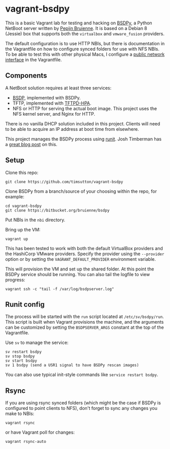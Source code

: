 # vagrant-bsdpy
This is a basic Vagrant lab for testing and hacking on [BSDPy](https://bitbucket.org/bruienne/bsdpy), a Python NetBoot server written by [Pepijn Bruienne](http://enterprisemac.bruienne.com). It is based on a Debian 8 (Jessie) box that supports both the `virtualbox` and `vmware_fusion` providers.

The default configuration is to use HTTP NBIs, but there is documentation in the Vagrantfile on how to configure synced folders for use with NFS NBIs. To be able to test this with other physical Macs, I configure a [public network interface](https://docs.vagrantup.com/v2/networking/public_network.html) in the Vagrantfile.

## Components

A NetBoot solution requires at least three services:

* [BSDP](http://en.wikipedia.org/wiki/Boot_Service_Discovery_Protocol), implemented with BSDPy.
* TFTP, implemented with [TFTPD-HPA](http://chschneider.eu/linux/server/tftpd-hpa.shtml).
* NFS or HTTP for serving the actual boot image. This project uses the NFS kernel server, and Nginx for HTTP.

There is no vanilla DHCP solution included in this project. Clients will need to be able to acquire an IP address at boot time from elsewhere.

This project manages the BSDPy process using [runit](http://smarden.org/runit). Josh Timberman has a [great blog post](http://jtimberman.housepub.org/blog/2012/12/29/process-supervision-solved-problem) on this.

## Setup

Clone this repo:

```
git clone https://github.com/timsutton/vagrant-bsdpy
```

Clone BSDPy from a branch/source of your choosing within the repo, for example:

```
cd vagrant-bsdpy
git clone https://bitbucket.org/bruienne/bsdpy
```

Put NBIs in the `nbi` directory.

Bring up the VM:

`vagrant up`

This has been tested to work with both the default VirtualBox providers and the HashiCorp VMware providers. Specify the provider using the `--provider` option or by setting the `VAGRANT_DEFAULT_PROVIDER` environment variable.

This will provision the VM and set up the shared folder. At this point the BSDPy service should be running. You can also tail the logfile to view progress:

`vagrant ssh -c "tail -f /var/log/bsdpserver.log"`

## Runit config

The process will be started with the `run` script located at `/etc/sv/bsdpy/run`. This script is built when Vagrant provisions the machine, and the arguments can be customized by setting the `BSDPSERVER_ARGS` constant at the top of the Vagrantfile.

Use `sv` to manage the service:

```
sv restart bsdpy
sv stop bsdpy
sv start bsdpy
sv 1 bsdpy (send a USR1 signal to have BSDPy rescan images)
```

You can also use typical init-style commands like `service restart bsdpy`.

## Rsync

If you are using rsync synced folders (which might be the case if BSDPy is configured to point clients to NFS), don't forget to sync any changes you make to NBIs:

`vagrant rsync`

or have Vagrant poll for changes:

`vagrant rsync-auto`
